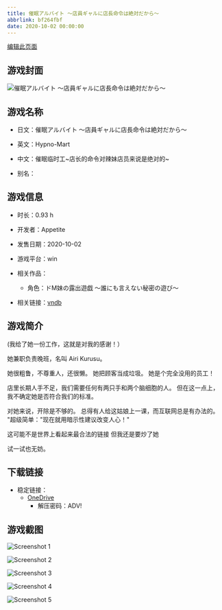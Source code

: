 ```yaml
---
title: 催眠アルバイト ～店員ギャルに店長命令は絶対だから～
abbrlink: bf264fbf
date: 2020-10-02 00:00:00
---
```

[编辑此页面](https://github.com/ACG-3/ADV3-source/blob/main/source/_posts/games/%E5%82%AC%E7%9C%A0%E3%82%A2%E3%83%AB%E3%83%90%E3%82%A4%E3%83%88%20%EF%BD%9E%E5%BA%97%E5%93%A1%E3%82%AE%E3%83%A3%E3%83%AB%E3%81%AB%E5%BA%97%E9%95%B7%E5%91%BD%E4%BB%A4%E3%81%AF%E7%B5%B6%E5%AF%BE%E3%81%A0%E3%81%8B%E3%82%89%EF%BD%9E.md)

## 游戏封面

![催眠アルバイト ～店員ギャルに店長命令は絶対だから～](https://pan.timero.xyz/onedrive/img_lib_001/%E5%82%AC%E7%9C%A0%E3%82%A2%E3%83%AB%E3%83%90%E3%82%A4%E3%83%88%20%EF%BD%9E%E5%BA%97%E5%93%A1%E3%82%AE%E3%83%A3%E3%83%AB%E3%81%AB%E5%BA%97%E9%95%B7%E5%91%BD%E4%BB%A4%E3%81%AF%E7%B5%B6%E5%AF%BE%E3%81%A0%E3%81%8B%E3%82%89%EF%BD%9E_cover.avif)


## 游戏名称

- 日文：催眠アルバイト ～店員ギャルに店長命令は絶対だから～
- 英文：Hypno-Mart
- 中文：催眠临时工~店长的命令对辣妹店员来说是绝对的~

- 别名：


## 游戏信息

- 时长：0.93 h
- 开发者：Appetite
- 发售日期：2020-10-02
- 游戏平台：win
- 相关作品：
   - 角色：ドM妹の露出遊戯 ～誰にも言えない秘密の遊び～

- 相关链接：[vndb](https://vndb.org/v29139)


## 游戏简介

(我给了她一份工作，这就是对我的感谢！）

她兼职负责晚班，名叫 Airi Kurusu。

她很粗鲁，不尊重人，还很懒。
她把顾客当成垃圾。
她是个完全没用的员工！

店里长期人手不足，我们需要任何有两只手和两个脑细胞的人。
但在这一点上，我不确定她是否符合我们的标准。

对她来说，开除是不够的。
总得有人给这姑娘上一课，而互联网总是有办法的。
"超级简单："现在就用暗示性建议改变人心！"

这可能不是世界上看起来最合法的链接 但我还是要炒了她

试一试也无妨。




## 下载链接

- 稳定链接：
    - [OneDrive](https://pan.timero.xyz/onedrive/adv_lib_001/%E5%82%AC%E7%9C%A0%E3%82%A2%E3%83%AB%E3%83%90%E3%82%A4%E3%83%88%20%EF%BD%9E%E5%BA%97%E5%93%A1%E3%82%AE%E3%83%A3%E3%83%AB%E3%81%AB%E5%BA%97%E9%95%B7%E5%91%BD%E4%BB%A4%E3%81%AF%E7%B5%B6%E5%AF%BE%E3%81%A0%E3%81%8B%E3%82%89%EF%BD%9E)
        - 解压密码：ADV!



## 游戏截图


![Screenshot 1](https://pan.timero.xyz/onedrive/img_lib_001/%E5%82%AC%E7%9C%A0%E3%82%A2%E3%83%AB%E3%83%90%E3%82%A4%E3%83%88%20%EF%BD%9E%E5%BA%97%E5%93%A1%E3%82%AE%E3%83%A3%E3%83%AB%E3%81%AB%E5%BA%97%E9%95%B7%E5%91%BD%E4%BB%A4%E3%81%AF%E7%B5%B6%E5%AF%BE%E3%81%A0%E3%81%8B%E3%82%89%EF%BD%9E_Screenshot_1.avif)

![Screenshot 2](https://pan.timero.xyz/onedrive/img_lib_001/%E5%82%AC%E7%9C%A0%E3%82%A2%E3%83%AB%E3%83%90%E3%82%A4%E3%83%88%20%EF%BD%9E%E5%BA%97%E5%93%A1%E3%82%AE%E3%83%A3%E3%83%AB%E3%81%AB%E5%BA%97%E9%95%B7%E5%91%BD%E4%BB%A4%E3%81%AF%E7%B5%B6%E5%AF%BE%E3%81%A0%E3%81%8B%E3%82%89%EF%BD%9E_Screenshot_2.avif)

![Screenshot 3](https://pan.timero.xyz/onedrive/img_lib_001/%E5%82%AC%E7%9C%A0%E3%82%A2%E3%83%AB%E3%83%90%E3%82%A4%E3%83%88%20%EF%BD%9E%E5%BA%97%E5%93%A1%E3%82%AE%E3%83%A3%E3%83%AB%E3%81%AB%E5%BA%97%E9%95%B7%E5%91%BD%E4%BB%A4%E3%81%AF%E7%B5%B6%E5%AF%BE%E3%81%A0%E3%81%8B%E3%82%89%EF%BD%9E_Screenshot_3.avif)

![Screenshot 4](https://pan.timero.xyz/onedrive/img_lib_001/%E5%82%AC%E7%9C%A0%E3%82%A2%E3%83%AB%E3%83%90%E3%82%A4%E3%83%88%20%EF%BD%9E%E5%BA%97%E5%93%A1%E3%82%AE%E3%83%A3%E3%83%AB%E3%81%AB%E5%BA%97%E9%95%B7%E5%91%BD%E4%BB%A4%E3%81%AF%E7%B5%B6%E5%AF%BE%E3%81%A0%E3%81%8B%E3%82%89%EF%BD%9E_Screenshot_4.avif)

![Screenshot 5](https://pan.timero.xyz/onedrive/img_lib_001/%E5%82%AC%E7%9C%A0%E3%82%A2%E3%83%AB%E3%83%90%E3%82%A4%E3%83%88%20%EF%BD%9E%E5%BA%97%E5%93%A1%E3%82%AE%E3%83%A3%E3%83%AB%E3%81%AB%E5%BA%97%E9%95%B7%E5%91%BD%E4%BB%A4%E3%81%AF%E7%B5%B6%E5%AF%BE%E3%81%A0%E3%81%8B%E3%82%89%EF%BD%9E_Screenshot_5.avif)

